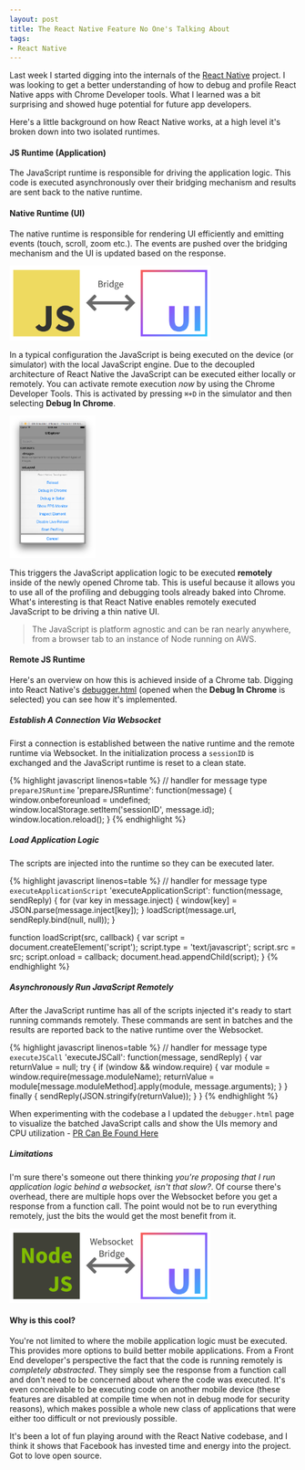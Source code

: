 ```yaml
---
layout: post
title: The React Native Feature No One's Talking About
tags:
- React Native
---
```


Last week I started digging into the internals of the [React Native](https://github.com/facebook/react-native) project. I was looking to get a better understanding of how to debug and profile React Native apps with Chrome Developer tools. What I learned was a bit surprising and showed huge potential for future app developers.

Here's a little background on how React Native works, at a high level it's broken down into two isolated runtimes.

#### JS Runtime (Application)

The JavaScript runtime is responsible for driving the application logic. This code is executed asynchronously over their bridging mechanism and results are sent back to the native runtime.

#### Native Runtime (UI)

The native runtime is responsible for rendering UI efficiently and emitting events (touch, scroll, zoom etc.). The events are pushed over the bridging mechanism and the UI is updated based on the response.

<img src="/images/posts/react-native-bridge.png" width="70%">

In a typical configuration the JavaScript is being executed on the device (or simulator) with the local JavaScript engine. Due to the decoupled architecture of React Native the JavaScript can be executed either locally or remotely. You can activate remote execution *now* by using the Chrome Developer Tools. This is activated by pressing `⌘+D` in the simulator and then selecting **Debug In Chrome**.

<img src="/images/posts/react-native-debug-tools.png" width="30%">

This triggers the JavaScript application logic to be executed **remotely** inside of the newly opened Chrome tab. This is useful because it allows you to use all of the profiling and debugging tools already baked into Chrome. What's interesting is that React Native enables remotely executed JavaScript to be driving a thin native UI.

> The JavaScript is platform agnostic and can be ran nearly anywhere, from a browser tab to an instance of Node running on AWS.

#### Remote JS Runtime

Here's an overview on how this is achieved inside of a Chrome tab. Digging into React Native's [debugger.html](https://github.com/facebook/react-native/blob/master/packager/debugger.html) (opened when the **Debug In Chrome** is selected) you can see how it's implemented.

##### Establish A Connection Via Websocket

First a connection is established between the native runtime and the remote runtime via Websocket. In the initialization process a `sessionID` is exchanged and the JavaScript runtime is reset to a clean state.

{% highlight javascript linenos=table %}
// handler for message type `prepareJSRuntime`
'prepareJSRuntime': function(message) {
  window.onbeforeunload = undefined;
  window.localStorage.setItem('sessionID', message.id);
  window.location.reload();
}
{% endhighlight %}

##### Load Application Logic

The scripts are injected into the runtime so they can be executed later.

{% highlight javascript linenos=table %}
// handler for message type `executeApplicationScript`
'executeApplicationScript': function(message, sendReply) {
  for (var key in message.inject) {
    window[key] = JSON.parse(message.inject[key]);
  }
  loadScript(message.url, sendReply.bind(null, null));
}

function loadScript(src, callback) {
  var script = document.createElement('script');
  script.type = 'text/javascript';
  script.src = src;
  script.onload = callback;
  document.head.appendChild(script);
}
{% endhighlight %}

##### Asynchronously Run JavaScript Remotely

After the JavaScript runtime has all of the scripts injected it's ready to start running commands remotely. These commands are sent in batches and the results are reported back to the native runtime over the Websocket.

{% highlight javascript linenos=table %}
// handler for message type `executeJSCall`
'executeJSCall': function(message, sendReply) {
  var returnValue = null;
  try {
    if (window && window.require) {
      var module = window.require(message.moduleName);
      returnValue = module[message.moduleMethod].apply(module, message.arguments);
    }
  } finally {
    sendReply(JSON.stringify(returnValue));
  }
}
{% endhighlight %}

When experimenting with the codebase a I updated the `debugger.html` page to visualize the batched JavaScript calls and show the UIs memory and CPU utilization - [PR Can Be Found Here](https://github.com/facebook/react-native/pull/2050)

##### Limitations

I'm sure there's someone out there thinking *you're proposing that I run application logic behind a websocket, isn't that slow?*. Of course there's overhead, there are multiple hops over the Websocket before you get a response from a function call. The point would not be to run everything remotely, just the bits the would get the most benefit from it.

<img src="/images/posts/react-native-bridge-remote.png" width="70%">

#### Why is this cool?

You're not limited to where the mobile application logic must be executed. This provides more options to build better mobile applications. From a Front End developer's perspective the fact that the code is running remotely is *completely abstracted*. They simply see the response from a function call and don't need to be concerned about where the code was executed. It's even conceivable to be executing code on another mobile device (these features are disabled at compile time when not in debug mode for security reasons), which makes possible a whole new class of applications that were either too difficult or not previously possible.

It's been a lot of fun playing around with the React Native codebase, and I think it shows that Facebook has invested time and energy into the project. Got to love open source.
